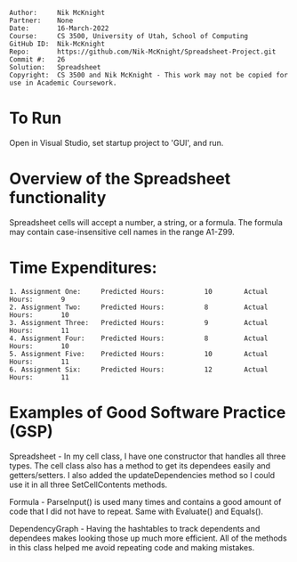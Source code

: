 ```
Author:     Nik McKnight
Partner:    None
Date:       16-March-2022
Course:     CS 3500, University of Utah, School of Computing
GitHub ID:  Nik-McKnight
Repo:       https://github.com/Nik-McKnight/Spreadsheet-Project.git
Commit #:   26
Solution:   Spreadsheet
Copyright:  CS 3500 and Nik McKnight - This work may not be copied for use in Academic Coursework.
```
# To Run

Open in Visual Studio, set startup project to 'GUI', and run.

# Overview of the Spreadsheet functionality

Spreadsheet cells will accept a number, a string, or a formula. The formula may contain case-insensitive cell names in the range A1-Z99.

# Time Expenditures:

    1. Assignment One:     Predicted Hours:          10        Actual Hours:       9
    2. Assignment Two:     Predicted Hours:          8         Actual Hours:       10
    3. Assignment Three:   Predicted Hours:          9         Actual Hours:       11
    4. Assignment Four:    Predicted Hours:          8         Actual Hours:       10
    5. Assignment Five:    Predicted Hours:          10        Actual Hours:       11
    6. Assignment Six:     Predicted Hours:          12        Actual Hours:       11

# Examples of Good Software Practice (GSP)

Spreadsheet -       In my cell class, I have one constructor that handles all three types. 
                    The cell class also has a method to get its dependees easily and getters/setters.
                    I also added the updateDependencies method so I could use it in all three SetCellContents methods.

Formula -           ParseInput() is used many times and contains a good amount of code that I did not have to repeat.
                    Same with Evaluate() and Equals().

DependencyGraph -   Having the hashtables to track dependents and dependees makes looking those up much more efficient.
                    All of the methods in this class helped me avoid repeating code and making mistakes.

